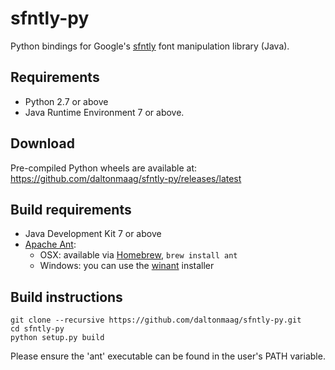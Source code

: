 # sfntly-py

Python bindings for Google's [sfntly](https://code.google.com/p/sfntly) font manipulation library (Java).

## Requirements

- Python 2.7 or above
- Java Runtime Environment 7 or above.

## Download

Pre-compiled Python wheels are available at:
<https://github.com/daltonmaag/sfntly-py/releases/latest>

## Build requirements

- Java Development Kit 7 or above
- [Apache Ant](http://ant.apache.org/):
	- OSX: available via [Homebrew](http://brew.sh/), `brew install ant`
	- Windows: you can use the [winant](https://code.google.com/p/winant/) installer

## Build instructions

    git clone --recursive https://github.com/daltonmaag/sfntly-py.git
    cd sfntly-py
    python setup.py build

Please ensure the 'ant' executable can be found in the user's PATH variable.
